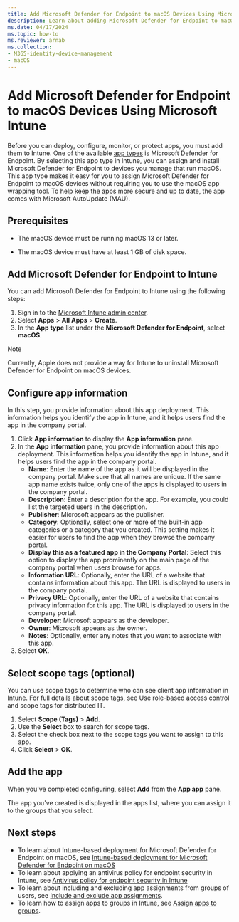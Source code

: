 ```yaml
---
title: Add Microsoft Defender for Endpoint to macOS Devices Using Microsoft Intune
description: Learn about adding Microsoft Defender for Endpoint to macOS devices using Microsoft Intune.
ms.date: 04/17/2024
ms.topic: how-to
ms.reviewer: arnab
ms.collection:
- M365-identity-device-management
- macOS
---
```


# Add Microsoft Defender for Endpoint to macOS Devices Using Microsoft Intune

Before you can deploy, configure, monitor, or protect apps, you must add them to Intune. One of the available [app types](apps-add.md#app-types-in-microsoft-intune) is Microsoft Defender for Endpoint. By selecting this app type in Intune, you can assign and install Microsoft Defender for Endpoint to devices you manage that run macOS. This app type makes it easy for you to assign Microsoft Defender for Endpoint to macOS devices without requiring you to use the macOS app wrapping tool. To help keep the apps more secure and up to date, the app comes with Microsoft AutoUpdate (MAU).

## Prerequisites

- The macOS device must be running macOS 13 or later.

- The macOS device must have at least 1 GB of disk space.


## Add Microsoft Defender for Endpoint to Intune

You can add Microsoft Defender for Endpoint to Intune using the following steps:

1. Sign in to the [Microsoft Intune admin center](https://go.microsoft.com/fwlink/?linkid=2109431).
2. Select **Apps** > **All Apps** > **Create**.
3. In the **App type** list under the **Microsoft Defender for Endpoint**, select **macOS**.

> [!NOTE]
> Currently, Apple does not provide a way for Intune to uninstall Microsoft Defender for Endpoint on macOS devices.

## Configure app information

In this step, you provide information about this app deployment. This information helps you identify the app in Intune, and it helps users find the app in the company portal.

1. Click **App information** to display the **App information** pane.
2. In the **App information** pane, you provide information about this app deployment. This information helps you identify the app in Intune, and it helps users find the app in the company portal.
    - **Name**: Enter the name of the app as it will be displayed in the company portal. Make sure that all names are unique. If the same app name exists twice, only one of the apps is displayed to users in the company portal.
    - **Description**: Enter a description for the app. For example, you could list the targeted users in the description.
    - **Publisher**: Microsoft appears as the publisher.
    - **Category**: Optionally, select one or more of the built-in app categories or a category that you created. This setting makes it easier for users to find the app when they browse the company portal.
    - **Display this as a featured app in the Company Portal**: Select this option to display the app prominently on the main page of the company portal when users browse for apps.
    - **Information URL**: Optionally, enter the URL of a website that contains information about this app. The URL is displayed to users in the company portal.
    - **Privacy URL**: Optionally, enter the URL of a website that contains privacy information for this app. The URL is displayed to users in the company portal.
    - **Developer**: Microsoft appears as the developer.
    - **Owner**: Microsoft appears as the owner.
    - **Notes**: Optionally, enter any notes that you want to associate with this app.
3. Select **OK**.

## Select scope tags (optional)

You can use scope tags to determine who can see client app information in Intune. For full details about scope tags, see Use role-based access control and scope tags for distributed IT.

1. Select **Scope (Tags)** > **Add**.
2. Use the **Select** box to search for scope tags.
3. Select the check box next to the scope tags you want to assign to this app.
4. Click **Select** > **OK**.

## Add the app

When you've completed configuring, select **Add** from the **App app** pane.

The app you've created is displayed in the apps list, where you can assign it to the groups that you select.

## Next steps

- To learn about Intune-based deployment for Microsoft Defender for Endpoint on macOS, see [Intune-based deployment for Microsoft Defender for Endpoint on macOS](/microsoft-365/security/defender-endpoint/mac-install-with-intune)
- To learn about applying an antivirus policy for endpoint security in Intune, see [Antivirus policy for endpoint security in Intune](../protect/endpoint-security-antivirus-policy.md)
- To learn about including and excluding app assignments from groups of users, see [Include and exclude app assignments](apps-inc-exl-assignments.md).
- To learn how to assign apps to groups in Intune, see [Assign apps to groups](apps-deploy.md).
